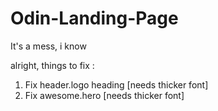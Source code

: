# Odin-Landing-Page
It's a mess, i know

alright, things to fix :
1. Fix header.logo heading [needs thicker font]
2. Fix awesome.hero [needs thicker font]